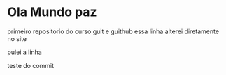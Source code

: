 # Ola Mundo paz
 primeiro repositorio do curso guit e guithub
essa linha alterei diretamente no site

pulei a linha

teste do commit


